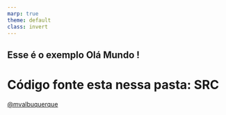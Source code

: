 ```yaml
---
marp: true
theme: default
class: invert
---
```


## Esse é o exemplo Olá Mundo !

# Código fonte esta nessa pasta: SRC


[@mvalbuquerque](http://www.linkedin.com/in/mvalbuquerque)